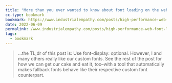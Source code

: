 ```yaml
---
title: "More than you ever wanted to know about font loading on the web (industrialempathy.com)"
cc-type: bookmark
bookmark: https://www.industrialempathy.com/posts/high-performance-web-font-loading/
date: 2022-06-09
permalink: /www.industrialempathy.com/posts/high-performance-web-font-loading/
tags:
  - bookmark
---
```

> ...the TL;dr of this post is: Use font-display: optional. However, I and many others really like our custom fonts. See the rest of the post for how we can get our cake and eat it, too–with a tool that automatically makes fallback fonts behave like their respective custom font counterpart.
